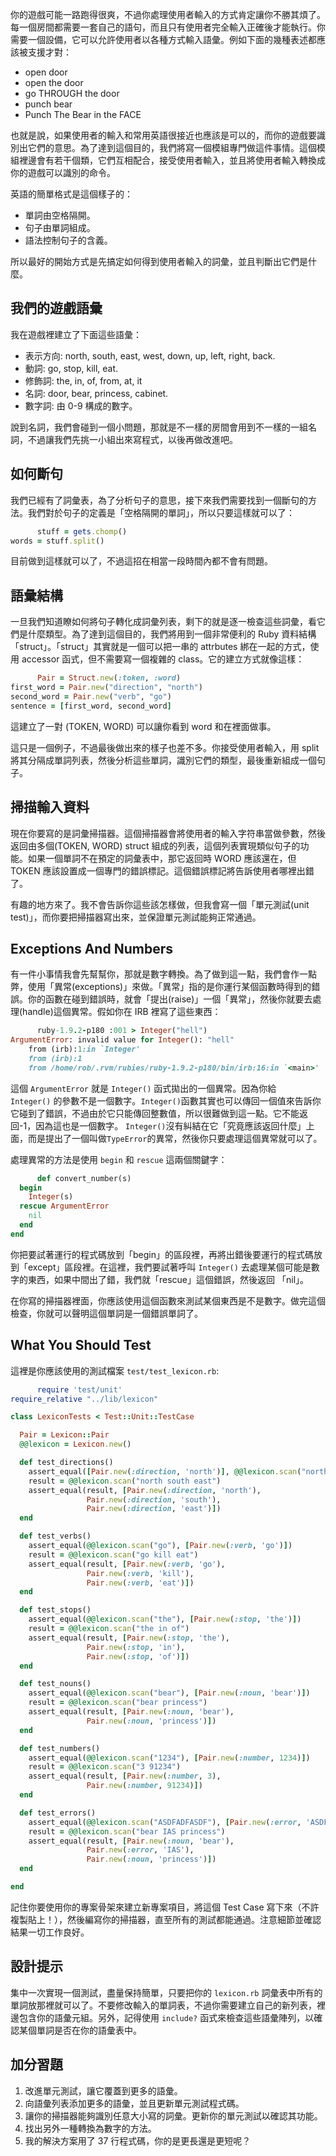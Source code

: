 你的遊戲可能一路跑得很爽，不過你處理使用者輸入的方式肯定讓你不勝其煩了。每一個房間都需要一套自己的語句，而且只有使用者完全輸入正確後才能執行。你需要一個設備，它可以允許使用者以各種方式輸入語彙。例如下面的幾種表述都應該被支援才對：

*   open door
*   open the door
*   go THROUGH the door
*   punch bear
*   Punch The Bear in the FACE

也就是說，如果使用者的輸入和常用英語很接近也應該是可以的，而你的遊戲要識別出它們的意思。為了達到這個目的，我們將寫一個模組專門做這件事情。這個模組裡邊會有若干個類，它們互相配合，接受使用者輸入，並且將使用者輸入轉換成你的遊戲可以識別的命令。

英語的簡單格式是這個樣子的：

*   單詞由空格隔開。
*   句子由單詞組成。
*   語法控制句子的含義。

所以最好的開始方式是先搞定如何得到使用者輸入的詞彙，並且判斷出它們是什麼。

## 我們的遊戲語彙

我在遊戲裡建立了下面這些語彙：

*   表示方向: north, south, east, west, down, up, left, right, back.
*   動詞: go, stop, kill, eat.
*   修飾詞: the, in, of, from, at, it
*   名詞: door, bear, princess, cabinet.
*   數字詞: 由 0-9 構成的數字。

說到名詞，我們會碰到一個小問題，那就是不一樣的房間會用到不一樣的一組名詞，不過讓我們先挑一小組出來寫程式，以後再做改進吧。

## 如何斷句

我們已經有了詞彙表，為了分析句子的意思，接下來我們需要找到一個斷句的方法。我們對於句子的定義是「空格隔開的單詞」，所以只要這樣就可以了：

```rb
      stuff = gets.chomp()
words = stuff.split()

```

目前做到這樣就可以了，不過這招在相當一段時間內都不會有問題。

## 語彙結構

一旦我們知道瞭如何將句子轉化成詞彙列表，剩下的就是逐一檢查這些詞彙，看它們是什麼類型。為了達到這個目的，我們將用到一個非常便利的 Ruby 資料結構「struct」。「struct」其實就是一個可以把一串的 attrbutes 綁在一起的方式，使用 accessor 函式，但不需要寫一個複雜的 class。它的建立方式就像這樣：

```rb
      Pair = Struct.new(:token, :word)
first_word = Pair.new("direction", "north")
second_word = Pair.new("verb", "go")
sentence = [first_word, second_word]

```

這建立了一對 (TOKEN, WORD) 可以讓你看到 word 和在裡面做事。

這只是一個例子，不過最後做出來的樣子也差不多。你接受使用者輸入，用 split 將其分隔成單詞列表，然後分析這些單詞，識別它們的類型，最後重新組成一個句子。

## 掃描輸入資料

現在你要寫的是詞彙掃描器。這個掃描器會將使用者的輸入字符串當做參數，然後返回由多個(TOKEN, WORD) struct 組成的列表，這個列表實現類似句子的功能。如果一個單詞不在預定的詞彙表中，那它返回時 WORD 應該還在，但 TOKEN 應該設置成一個專門的錯誤標記。這個錯誤標記將告訴使用者哪裡出錯了。

有趣的地方來了。我不會告訴你這些該怎樣做，但我會寫一個「單元測試(unit test)」，而你要把掃描器寫出來，並保證單元測試能夠正常通過。

## Exceptions And Numbers

有一件小事情我會先幫幫你，那就是數字轉換。為了做到這一點，我們會作一點弊，使用「異常(exceptions)」來做。「異常」指的是你運行某個函數時得到的錯誤。你的函數在碰到錯誤時，就會「提出(raise)」一個「異常」，然後你就要去處理(handle)這個異常。假如你在 IRB 裡寫了這些東西：

```rb
      ruby-1.9.2-p180 :001 > Integer("hell")
ArgumentError: invalid value for Integer(): "hell"
    from (irb):1:in `Integer'
    from (irb):1
    from /home/rob/.rvm/rubies/ruby-1.9.2-p180/bin/irb:16:in `<main>'

```

這個 `ArgumentError` 就是 `Integer()` 函式拋出的一個異常。因為你給`Integer()` 的參數不是一個數字。`Integer()`函數其實也可以傳回一個值來告訴你它碰到了錯誤，不過由於它只能傳回整數值，所以很難做到這一點。它不能返回-1，因為這也是一個數字。 `Integer()`沒有糾結在它「究竟應該返回什麼」上面，而是提出了一個叫做`TypeError`的異常，然後你只要處理這個異常就可以了。

處理異常的方法是使用 `begin` 和 `rescue` 這兩個關鍵字：

```rb
      def convert_number(s)
  begin
    Integer(s)
  rescue ArgumentError
    nil
  end
end

```

你把要試著運行的程式碼放到「begin」的區段裡，再將出錯後要運行的程式碼放到「except」區段裡。在這裡，我們要試著呼叫 `Integer()` 去處理某個可能是數字的東西，如果中間出了錯，我們就「rescue」這個錯誤，然後返回 「nil」。

在你寫的掃描器裡面，你應該使用這個函數來測試某個東西是不是數字。做完這個檢查，你就可以聲明這個單詞是一個錯誤單詞了。

## What You Should Test

這裡是你應該使用的測試檔案 `test/test_lexicon.rb`:

```rb
      require 'test/unit'
require_relative "../lib/lexicon"

class LexiconTests < Test::Unit::TestCase

  Pair = Lexicon::Pair
  @@lexicon = Lexicon.new()

  def test_directions()
    assert_equal([Pair.new(:direction, 'north')], @@lexicon.scan("north"))
    result = @@lexicon.scan("north south east")
    assert_equal(result, [Pair.new(:direction, 'north'),
                 Pair.new(:direction, 'south'),
                 Pair.new(:direction, 'east')])
  end

  def test_verbs()
    assert_equal(@@lexicon.scan("go"), [Pair.new(:verb, 'go')])
    result = @@lexicon.scan("go kill eat")
    assert_equal(result, [Pair.new(:verb, 'go'),
                 Pair.new(:verb, 'kill'),
                 Pair.new(:verb, 'eat')])
  end

  def test_stops()
    assert_equal(@@lexicon.scan("the"), [Pair.new(:stop, 'the')])
    result = @@lexicon.scan("the in of")
    assert_equal(result, [Pair.new(:stop, 'the'),
                 Pair.new(:stop, 'in'),
                 Pair.new(:stop, 'of')])
  end

  def test_nouns()
    assert_equal(@@lexicon.scan("bear"), [Pair.new(:noun, 'bear')])
    result = @@lexicon.scan("bear princess")
    assert_equal(result, [Pair.new(:noun, 'bear'),
                 Pair.new(:noun, 'princess')])
  end

  def test_numbers()
    assert_equal(@@lexicon.scan("1234"), [Pair.new(:number, 1234)])
    result = @@lexicon.scan("3 91234")
    assert_equal(result, [Pair.new(:number, 3),
                 Pair.new(:number, 91234)])
  end

  def test_errors()
    assert_equal(@@lexicon.scan("ASDFADFASDF"), [Pair.new(:error, 'ASDFADFASDF')])
    result = @@lexicon.scan("bear IAS princess")
    assert_equal(result, [Pair.new(:noun, 'bear'),
                 Pair.new(:error, 'IAS'),
                 Pair.new(:noun, 'princess')])
  end

end

```

記住你要使用你的專案骨架來建立新專案項目，將這個 Test Case 寫下來（不許複製貼上！），然後編寫你的掃描器，直至所有的測試都能通過。注意細節並確認結果一切工作良好。

## 設計提示

集中一次實現一個測試，盡量保持簡單，只要把你的 `lexicon.rb` 詞彙表中所有的單詞放那裡就可以了。不要修改輸入的單詞表，不過你需要建立自己的新列表，裡邊包含你的語彙元組。另外，記得使用 `include?` 函式來檢查這些語彙陣列，以確認某個單詞是否在你的語彙表中。

## 加分習題

1.  改進單元測試，讓它覆蓋到更多的語彙。
2.  向語彙列表添加更多的語彙，並且更新單元測試程式碼。
3.  讓你的掃描器能夠識別任意大小寫的詞彙。更新你的單元測試以確認其功能。
4.  找出另外一種轉換為數字的方法。
5.  我的解決方案用了 37 行程式碼，你的是更長還是更短呢？